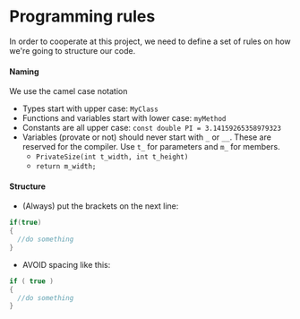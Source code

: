 # Programming rules
In order to cooperate at this project, we need to define a set of rules on how we're going 
to structure our code.

#### Naming
We use the camel case notation
* Types start with upper case: `MyClass`
* Functions and variables start with lower case: `myMethod`
* Constants are all upper case: `const double PI = 3.14159265358979323`
* Variables (provate or not) should never start with `_` or `__`. These are reserved for the
compiler. Use `t_` for parameters and `m_` for members.
  * `PrivateSize(int t_width, int t_height)`
  *  `return m_width;`

#### Structure
* (Always) put the brackets on the next line:
```C++
if(true)
{
  //do something
}
```
* AVOID spacing like this:
```C++
if ( true )
{
  //do something
}
```
